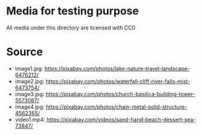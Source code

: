 # Media for testing purpose
All media under this directory are licensed with CC0

# Source
* image1.jpg: https://pixabay.com/photos/lake-nature-travel-landscape-6476212/
* image2.jpg: https://pixabay.com/photos/waterfall-cliff-river-falls-mist-6473754/
* image3.jpg: https://pixabay.com/photos/church-basilica-building-tower-5573087/
* image4.jpg: https://pixabay.com/photos/chain-metal-solid-structure-4562365/
* video1.mp4: https://pixabay.com/videos/sand-hand-beach-dessert-sea-73847/
